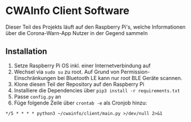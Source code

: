 # CWAInfo Client Software

Dieser Teil des Projekts läuft auf den Raspberry Pi's, welche Informationen über die Corona-Warn-App Nutzer in der Gegend sammeln

## Installation

1. Setze Raspberry Pi OS inkl. einer Internetverbindung auf
1. Wechsel via `sudo su` zu root. Auf Grund von Permission-Einschränkungen bei Bluetooth LE kann nur root BLE Geräte scannen.
1. Klone diesen Teil der Repository auf den Raspberry Pi
1. Installiere die Dependencies über `pip3 install -r requirements.txt`
1. Passe `config.py` an
1. Füge folgende Zeile über `crontab -e` als Cronjob hinzu:
```
*/5 * * * * python3 ~/cwainfo/client/main.py >/dev/null 2>&1
```

